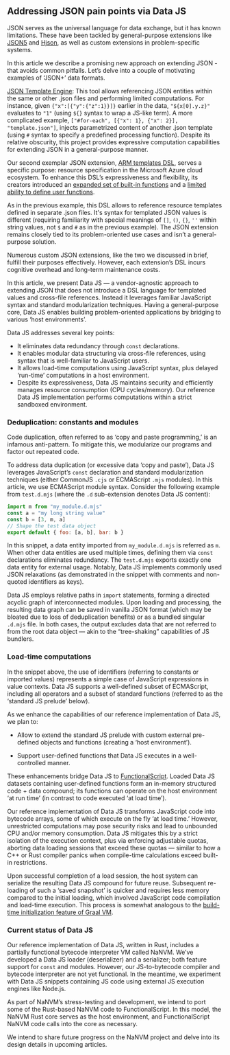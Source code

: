 ## Addressing JSON pain points via Data JS

JSON serves as the universal language for data exchange, but it has known limitations.
These have been tackled by general-purpose extensions like
[JSON5](https://json5.org/) and [Hjson](https://github.com/hjson/hjson-js), as well as
custom extensions in problem-specific systems.

In this article we describe a promising new approach on extending JSON - that avoids
common pitfalls. Let’s delve into a couple of motivating examples of ‘JSON+’ data
formats.

[JSON Template Engine](https://github.com/vmware-archive/json-template-engine/blob/master/templating/README.md):
This tool allows referencing JSON entities within the same or other .json files and
performing limited computations. For instance, given `{"x":[{"y":{"z":1}}]}` earlier in
the data, `"${x[0].y.z}"` evaluates to `"1"` (using `${}` syntax to wrap a JS-like
term). A more complicated example,
`["#for-each", [{"x": 1}, {"x": 2}], "template.json"]`, injects parametrized
content of another .json template (using `#` syntax to specify a predefined processing
function). Despite its relative obscurity, this project provides expressive computation
capabilities for extending JSON in a general-purpose manner.

Our second exemplar JSON extension,
[ARM templates DSL](https://learn.microsoft.com/en-us/azure/azure-resource-manager/templates/syntax),
serves a specific purpose: resource specification in the Microsoft Azure cloud
ecosystem. To enhance this DSL’s expressiveness and flexibility, its creators
introduced an
[expanded set of built-in functions](https://learn.microsoft.com/en-us/azure/azure-resource-manager/templates/template-functions)
and a [limited ability to define user functions](https://learn.microsoft.com/en-us/azure/azure-resource-manager/templates/syntax#functions).

As in the previous example, this DSL allows to reference resource templates defined
in separate .json files. It's syntax for templated JSON values is different (requiring
familiarity with special meanings of  `[]`, `()`, `{}`, `''` within string values, not
`$` and `#` as in the previous example). The JSON extension remains closely tied to its
problem-oriented use cases and isn’t a general-purpose solution.

Numerous custom JSON extensions, like the two we discussed in brief, fulfill their
purposes effectively. However, each extension’s DSL incurs cognitive overhead and
long-term maintenance costs.

In this article, we present Data JS — a vendor-agnostic approach to extending JSON
that does not introduce a DSL language for templated values and cross-file references.
Instead it leverages familiar JavaScript syntax and standard modularization techniques.
Having a general-purpose core, Data JS enables
building problem-oriented applications by bridging to various ‘host environments’.

Data JS addresses several key points:
- It eliminates data redundancy through `const` declarations.
- It enables modular data structuring via cross-file references, using syntax that is
well-familiar to JavaScript users. 
- It allows load-time computations using JavaScript syntax, plus delayed ‘run-time’
computations in a host environment.
- Despite its expressiveness, Data JS maintains security and efficiently manages 
resource consumption (CPU cycles/memory). Our reference Data JS implementation performs
computations within a strict sandboxed environment.

### Deduplication: constants and modules

Code duplication, often referred to as ‘copy and paste programming,’ is an infamous
anti-pattern. To mitigate this, we modularize our programs and factor out repeated code.

To address data duplication (or excessive data ‘copy and paste’), Data JS leverages
JavaScript’s `const` declaration and standard modularization techniques (either
CommonJS `.cjs` or ECMAScript `.mjs` modules). In this article, we use ECMAScript module
syntax. Consider the following example from `test.d.mjs` (where the `.d` sub-extension
denotes Data JS content):

```js
import m from "my_module.d.mjs"
const a = "my long string value"
const b = [3, m, a]
// Shape the test data object
export default { foo: [a, b], bar: b }
```

In this snippet, a data entity imported from `my_module.d.mjs` is referred as `m`.
When other data entities are used multiple times, defining them via `const`
declarations eliminates redundancy. The `test.d.mjs` exports exactly one data entity
for external usage. Notably, Data JS implements commonly used JSON relaxations (as
demonstrated in the snippet with comments and non-quoted identifiers as keys).

Data JS employs relative paths in `import` statements, forming a directed acyclic graph
of interconnected modules. Upon loading and processing, the resulting data graph can be
saved in vanilla JSON format (which may be bloated due to loss of deduplication
benefits) or as a bundled singular `.d.mjs` file. In both cases, the output excludes
data that are not referred to from the root data object — akin to the “tree-shaking”
capabilities of JS bundlers.


### Load-time computations

In the snippet above, the use of identifiers (referring to constants or imported
values) represents a simple case of JavaScript expressions in value contexts. Data
JS supports a well-defined subset of ECMAScript, including all operators and a subset
of standard functions (referred to as the ‘standard JS prelude’ below).

As we enhance the capabilities of our reference implementation of Data JS, we plan to:
- Allow to extend the standard JS prelude with custom external pre-defined objects and
functions (creating a ‘host environment’).

- Support user-defined functions that Data JS executes in a well-controlled manner.

These enhancements bridge Data JS to
[FunctionalScript](https://medium.com/@sergeyshandar/list/functional-programming-in-javascript-495efca5536a).
Loaded Data JS datasets containing user-defined functions form an in-memory structured
code + data compound; its functions can operate on the host environment ‘at run time’
(in contrast to code executed ‘at load time’).

Our reference implementation of Data JS transforms JavaScript code into bytecode
arrays, some of which execute on the fly ‘at load time.’ However, unrestricted
computations may pose security risks and lead to unbounded CPU and/or memory
consumption. Data JS mitigates this by a strict isolation of the execution context,
plus via enforcing adjustable quotas, aborting data loading sessions that exceed these
quotas — similar to how a C++ or Rust compiler panics when compile-time calculations
exceed built-in restrictions.

Upon successful completion of a load session, the host system can serialize the
resulting Data JS compound for future reuse. Subsequent re-loading of such a ‘saved
snapshot’ is quicker and requires less memory compared to the initial loading, which
involved JavaScript code compilation and load-time execution. This process is somewhat
analogous to the
[build-time initialization feature of Graal VM](https://www.graalvm.org/latest/reference-manual/native-image/optimizations-and-performance/ClassInitialization/#build-time-initialization).

### Current status of Data JS

Our reference implementation of Data JS, written in Rust, includes a partially
functional bytecode interpreter VM called NaNVM. We’ve developed a Data JS loader
(deserializer) and a serializer; both feature support for `const` and modules.
However, our JS-to-bytecode compiler and bytecode interpreter are not yet functional.
In the meantime, we experiment with Data JS snippets containing JS code using external
JS execution engines like Node.js.

As part of NaNVM’s stress-testing and development, we intend to port some of the
Rust-based NaNVM code to FunctionalScript. In this model, the NaNVM Rust core serves as
the host environment, and FunctionalScript NaNVM code calls into the core as necessary.

We intend to share future progress on the NaNVM project and delve into its design
details in upcoming articles.